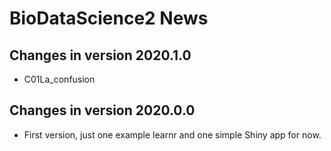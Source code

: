 # BioDataScience2 News

## Changes in version 2020.1.0

- C01La_confusion 

## Changes in version 2020.0.0

- First version, just one example learnr and one simple Shiny app for now.
